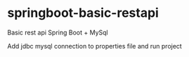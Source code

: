 # springboot-basic-restapi
Basic rest api Spring Boot + MySql

Add jdbc mysql connection to properties file and run project
